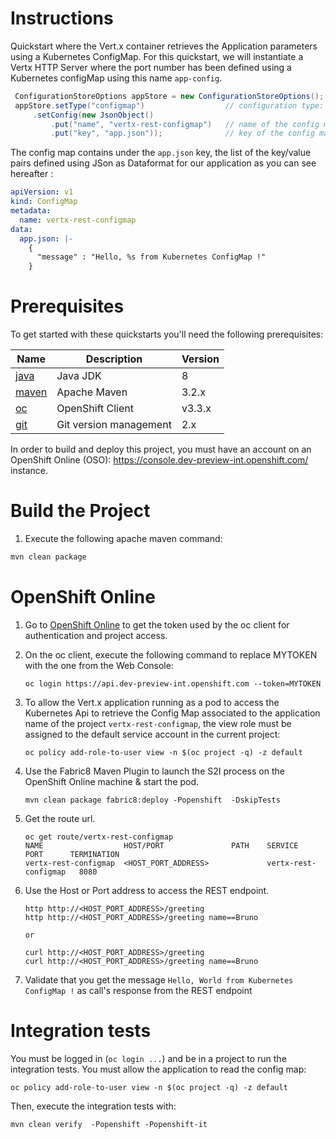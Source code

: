 # Instructions

Quickstart where the Vert.x container retrieves the Application parameters using a Kubernetes ConfigMap. 
For this quickstart, we will instantiate a Vertx HTTP Server where the port number has been defined using a Kubernetes configMap using this name `app-config`. 

```java
 ConfigurationStoreOptions appStore = new ConfigurationStoreOptions();
 appStore.setType("configmap")                  // configuration type: configmap
     .setConfig(new JsonObject()
         .put("name", "vertx-rest-configmap")   // name of the config map
         .put("key", "app.json"));              // key of the config map

```

The config map contains under the `app.json` key, the list of the key/value pairs defined 
using JSon as Dataformat for our application as you can see hereafter :

```yml
apiVersion: v1
kind: ConfigMap
metadata:
  name: vertx-rest-configmap
data:
  app.json: |-
    {
      "message" : "Hello, %s from Kubernetes ConfigMap !"
    }
```

# Prerequisites

To get started with these quickstarts you'll need the following prerequisites:

Name | Description | Version
--- | --- | ---
[java][1] | Java JDK | 8
[maven][2] | Apache Maven | 3.2.x 
[oc][3] | OpenShift Client | v3.3.x
[git][4] | Git version management | 2.x 

[1]: http://www.oracle.com/technetwork/java/javase/downloads/
[2]: https://maven.apache.org/download.cgi?Preferred=ftp://mirror.reverse.net/pub/apache/
[3]: https://docs.openshift.com/enterprise/3.2/cli_reference/get_started_cli.html
[4]: https://git-scm.com/book/en/v2/Getting-Started-Installing-Git

In order to build and deploy this project, you must have an account on an OpenShift Online (OSO): https://console.dev-preview-int.openshift.com/ instance.


# Build the Project

1. Execute the following apache maven command:

```bash
mvn clean package
```

# OpenShift Online

1. Go to [OpenShift Online](https://console.dev-preview-int.openshift.com/console/command-line) to get the token used by the oc client for authentication and project access. 

1. On the oc client, execute the following command to replace MYTOKEN with the one from the Web Console:

    ```
    oc login https://api.dev-preview-int.openshift.com --token=MYTOKEN
    ```
1. To allow the Vert.x application running as a pod to access the Kubernetes Api to retrieve the Config Map associated to the application name of the project `vertx-rest-configmap`, 
   the view role must be assigned to the default service account in the current project:

    ```
    oc policy add-role-to-user view -n $(oc project -q) -z default
    ```    
1. Use the Fabric8 Maven Plugin to launch the S2I process on the OpenShift Online machine & start the pod.

    ```
    mvn clean package fabric8:deploy -Popenshift  -DskipTests
    ```
    
1. Get the route url.

    ```
    oc get route/vertx-rest-configmap
    NAME                  HOST/PORT               PATH    SERVICE                PORT      TERMINATION  
    vertx-rest-configmap  <HOST_PORT_ADDRESS>             vertx-rest-configmap   8080
    ```

1. Use the Host or Port address to access the REST endpoint.
    ```
    http http://<HOST_PORT_ADDRESS>/greeting
    http http://<HOST_PORT_ADDRESS>/greeting name==Bruno

    or 

    curl http://<HOST_PORT_ADDRESS>/greeting
    curl http://<HOST_PORT_ADDRESS>/greeting name==Bruno
    ```
1. Validate that you get the message `Hello, World from Kubernetes ConfigMap !` as call's response from the REST endpoint

# Integration tests

You must be logged in (`oc login ...`) and be in a project to run the integration tests. You must allow the 
application to read the config map:

```
oc policy add-role-to-user view -n $(oc project -q) -z default
```

Then, execute the integration tests with:

```
mvn clean verify  -Popenshift -Popenshift-it
```